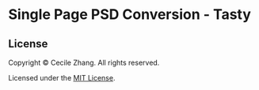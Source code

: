 # Single Page PSD Conversion - Tasty

## License
Copyright &copy; Cecile Zhang. All rights reserved.

Licensed under the [MIT License](./LICENSE).
